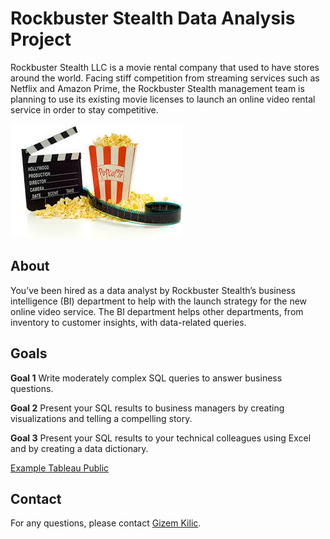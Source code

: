 # Rockbuster Stealth Data Analysis Project

Rockbuster Stealth LLC is a movie rental company that used to have stores around the world. Facing stiff competition from streaming services such as Netflix and Amazon Prime, the Rockbuster Stealth management team is planning to use its existing movie licenses to launch an online video rental service in order to stay competitive.

![Alt Text](imagemovie.jpg)

## About

You’ve been hired as a data analyst by Rockbuster Stealth’s business intelligence (BI) department to help with the launch strategy for the new online video service. The BI department helps other departments, from inventory to customer insights, with data-related queries.

## Goals

**Goal 1** Write moderately complex SQL queries to answer business questions.

**Goal 2** Present your SQL results to business managers by creating visualizations and telling a compelling story.

**Goal 3** Present your SQL results to your technical colleagues using Excel and by creating a data dictionary.

[Example Tableau Public](https://public.tableau.com/app/profile/gizem.kilic/viz/WhichcountriesareRockbustercustomersbasedin_17267407994240/Sheet1)


## Contact

For any questions, please contact [Gizem Kilic](mailto:gk.gizemkilic@gmail.com).
